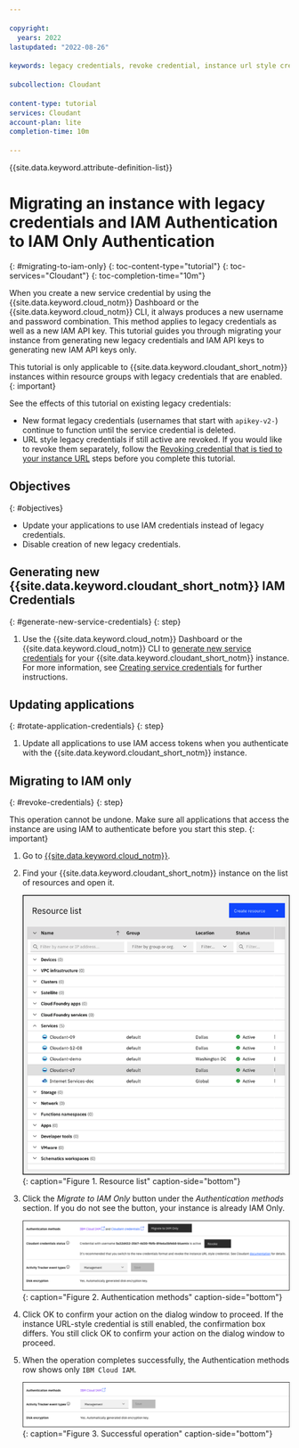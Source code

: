 ```yaml
---

copyright:
  years: 2022
lastupdated: "2022-08-26"

keywords: legacy credentials, revoke credential, instance url style credential, authentication, security, credential rotation, IAM, migration

subcollection: Cloudant

content-type: tutorial
services: Cloudant
account-plan: lite
completion-time: 10m

---
```


{{site.data.keyword.attribute-definition-list}}

# Migrating an instance with legacy credentials and IAM Authentication to IAM Only Authentication
{: #migrating-to-iam-only}
{: toc-content-type="tutorial"}
{: toc-services="Cloudant"}
{: toc-completion-time="10m"}

When you create a new service credential by using the {{site.data.keyword.cloud_notm}} Dashboard or the
{{site.data.keyword.cloud_notm}} CLI, it always produces a new username and password combination. This method applies to legacy credentials as well as a new IAM API key. This tutorial guides you through
migrating your instance from generating new legacy credentials and IAM API keys to generating new IAM API keys only.

This tutorial is only applicable to {{site.data.keyword.cloudant_short_notm}} instances within resource groups
with legacy credentials that are enabled.
{: important}

See the effects of this tutorial on existing legacy credentials:

- New format legacy credentials (usernames that start with `apikey-v2-`) continue to function until the service credential is deleted.
- URL style legacy credentials if still active are revoked. If you would like to revoke them separately, follow the [Revoking credential that is tied to your instance URL](/docs/Cloudant?topic=Cloudant-revoke-instance-url-style-credential) steps before you complete this tutorial.

## Objectives
{: #objectives}

- Update your applications to use IAM credentials instead of legacy credentials.
- Disable creation of new legacy credentials.

## Generating new {{site.data.keyword.cloudant_short_notm}} IAM Credentials
{: #generate-new-service-credentials}
{: step}

1. Use the {{site.data.keyword.cloud_notm}} Dashboard or the {{site.data.keyword.cloud_notm}} CLI to [generate new service credentials](/docs/Cloudant?topic=Cloudant-getting-started-with-cloudant#creating-service-credentials) for your {{site.data.keyword.cloudant_short_notm}} instance. For more information, see [Creating service credentials](#creating-service-credentials) for further instructions.

## Updating applications
{: #rotate-application-credentials}
{: step}

1. Update all applications to use IAM access tokens when you authenticate with the {{site.data.keyword.cloudant_short_notm}} instance.

## Migrating to IAM only
{: #revoke-credentials}
{: step}

This operation cannot be undone. Make sure all applications that access the instance are using IAM to authenticate
before you start this step.
{: important}

1. Go to [{{site.data.keyword.cloud_notm}}](https://cloud.ibm.com/resources).

2. Find your {{site.data.keyword.cloudant_short_notm}} instance on the list of resources and open it.

   ![Select your instance.](images/img0011.png){: caption="Figure 1. Resource list" caption-side="bottom"}

3. Click the *Migrate to IAM Only* button under the *Authentication methods* section. If you do not see the button, your instance is already IAM Only.

   ![Migrate to IAM Only.](images/authentication_methods_root_credential.png){: caption="Figure 2. Authentication methods" caption-side="bottom"}

4. Click OK to confirm your action on the dialog window to proceed. If the instance URL-style credential is still enabled, the confirmation box differs. You still click OK to confirm your action on the dialog window to proceed.

5. When the operation completes successfully, the Authentication methods row shows only `IBM Cloud IAM`.

   ![Migration complete.](images/migrate_iam_only_finish.png){: caption="Figure 3. Successful operation" caption-side="bottom"}
   
